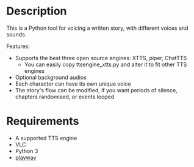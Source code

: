 # Description

This is a Python tool for voicing a written story, with different voices and sounds.

Features:

* Supports the best three open source engines: XTTS, piper, ChatTTS
  * You can easily copy ttsengine_xtts.py and alter it to fit other TTS engines
* Optional background audios
* Each character can have its own unique voice
* The story's flow can be modified, if you want periods of silence, chapters randomised, or events looped

# Requirements

* A supported TTS engine
* VLC
* Python 3
* [playwav](https://github.com/NotCompsky/playwav)
